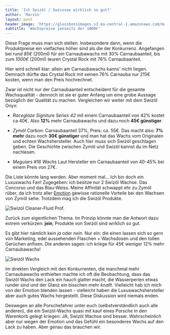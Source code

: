 ```yaml
---
title: 'Ist Swizöl / Swissvax wirklich so gut?'
author: 'Marvin'
layout: post
header_image: 'https://glossbossimages.s3.eu-central-1.amazonaws.com/marvin/swissvax/DSC_0383.jpg'
subtitle: 'Wachspreise jenseits der 1000€'
---
```


Diese Frage muss man sich stellen. Insbesondere dann, wenn die Produktpreise ein vielfaches höher sind als die der Konkurrenz. Angefangen bei rund *85€* (200ml) für ein Carnaubawachs mit 30% Carnaubaanteil, bis zum *1000€* (200ml) teuren Crystal Rock mit 76% Carnaubaanteil. 

Hier wird schnell klar: allein am Carnaubawachs kanns' nicht liegen. Demnach dürfte das Crystal Rock mit seinen 76% Carnauba nur 215€ kosten, wenn man den Preis hochrechnet.

Zwar ist nicht nur der Carnaubaanteil entscheident für die gesamte Wachsqualität - dennoch ist sie er guter Anfang um eine grobe Aussage bezüglich der Qualität zu machen. Vergleichen wir weiter mit dem Swizöl Onyx:

* _Raceglaze Signiture Series 42_ mit einem Carnaubaanteil von 42% kostet ca 40€. Also **12%** mehr Carnaubawachs und dazu noch **45€ günstiger**. 

* _Zymöl Carbon_: Carnaubaanteil 37%, Preis: ca. 55€. Das macht also: **7% mehr** dazu noch **30€ günstiger** und man hat das Wachs vom Originalen und echten Wachshersteller. Auch hier muss sich Swizöl geschlagen geben.
Die Geschichte zwischen Zymöl und Swizöl kannst du im Netz nachlesen.

* _Meguiars #16 Wachs_ Laut Hersteller ein Carnaubaanteil von 40-45% bei einem Preis von 27€. 

Die Liste könnte lang werden. Aber moment mal... Ich bin doch ein Luxuswachs Fan! Zugegeben: ich besitze nur 2 Swizöl Wachse. Das Concorso und das Blau-Weiss. Meine Affinität schwappt ehr zu Zymöl rüber, da ich trotz aller [Emotion](https://glossboss.de/allgemein/drei-gruende-fuer-ein-carnaubawachs/) gewisse rationelle Vorteile bei den Wachsen von Zymöl sehe. Trotzdem mag ich die Swizöl Produkte.

![Swizöl Cleaner-Fluid Prof.](https://glossbossimages.s3.eu-central-1.amazonaws.com/marvin/swissvax/DSC_0383.jpg)

Zurück zum eigentlichen Thema. Im Prinzip könnte man die Antwort dazu extrem verkürzen: __jein__, Produkte von Swizöl sind wirklich so gut. 

Es gibt hier nämlich kein *ja* oder *nein*. Nur ein: die einen lassen sich so gern von Marketing, edel aussehenden Flaschen + Wachsdosen und den tollen Gerüchen anfixen. Die anderen sagen: ich kriege für 45€ weniger 12% mehr Carnaubawachs!

![Swizöl Wachs](https://glossbossimages.s3.eu-central-1.amazonaws.com/marvin/swissvax/2.jpg)

Im direkten Vergleich mit den Konkurrenten, die manchmal mehr Carnaubawachs enthielten machte ich oft die Beobachtung, dass das Swizöl Wachs den Lack ein hauch glatter macht, die Wasserperlen etwas runder sind und der Glanz ein bisschen mehr *knallt*. Vielleicht hab ich mich von der Emotion blenden lassen - vielleicht haben die Luxuswachshersteller aber auch gutes Wachs hergestellt. Diese Diskussion wird niemals enden.

Deswegen an alle Porschefahrer unter euch (selbstverständlich auch alle anderen), die ein Swizöl-Wachs quasi mit kauf eines Porsche in den Warenkorb gelegt kriegen: JA, Swizöl Wachse sind besser. Wahrscheinlich aber nur wegen der Emotion und das Gefühl ein besonderes Wachs auf den Lack zu haben. Aber genau das brauchen wir.
